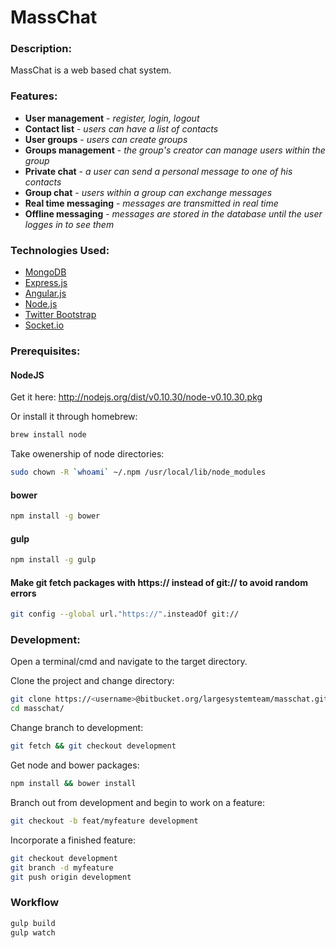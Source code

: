 # MassChat

### Description:

MassChat is a web based chat system.

### Features:

  * **User management** - *register, login, logout*
  * **Contact list** - *users can have a list of contacts*
  * **User groups** - *users can create groups*
  * **Groups management** - *the group's creator can manage users within the group*
  * **Private chat** - *a user can send a personal message to one of his contacts*
  * **Group chat** - *users within a group can exchange messages*
  * **Real time messaging** - *messages are transmitted in real time*
  * **Offline messaging** - *messages are stored in the database until the user logges in to see them*



### Technologies Used:

  * [MongoDB](http://mongodb.org/)
  * [Express.js](http://expressjs.com/)
  * [Angular.js](http://angularjs.org/)
  * [Node.js](http://nodejs.org/)
  * [Twitter Bootstrap](http://angular-ui.github.io/bootstrap/)
  * [Socket.io](http://socket.io/)


### Prerequisites:

#### NodeJS
Get it here: http://nodejs.org/dist/v0.10.30/node-v0.10.30.pkg

Or install it through homebrew:
``` bash
brew install node
```

Take owenership of node directories:
``` bash
sudo chown -R `whoami` ~/.npm /usr/local/lib/node_modules
```

#### bower
``` bash
npm install -g bower
```

#### gulp
``` bash
npm install -g gulp
```

#### Make git fetch packages with https:// instead of git:// to avoid random errors
``` bash
git config --global url."https://".insteadOf git://
```


### Development:

Open a terminal/cmd and navigate to the target directory.

Clone the project and change directory:
``` bash
git clone https://<username>@bitbucket.org/largesystemteam/masschat.git
cd masschat/
```


Change branch to development:
``` bash
git fetch && git checkout development
```
Get node and bower packages:
``` bash
npm install && bower install
```
Branch out from development and begin to work on a feature:
``` bash
git checkout -b feat/myfeature development
```
Incorporate a finished feature:
``` bash
git checkout development
git branch -d myfeature
git push origin development
```


### Workflow

``` bash
gulp build
gulp watch
```